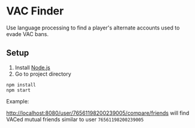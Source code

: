 # VAC Finder
Use language processing to find a player's alternate accounts used to evade VAC bans.

## Setup

1. Install [Node.js](https://nodejs.org/en/)
2. Go to project directory

```
npm install
npm start
```

Example: 

[http://localhost:8080/user/76561198200239005/compare/friends](http://localhost:8080/user/76561198200239005/compare/friends) will find VACed mutual friends similar to user `76561198200239005`
